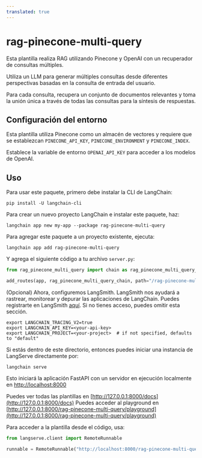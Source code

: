 ```yaml
---
translated: true
---
```


# rag-pinecone-multi-query

Esta plantilla realiza RAG utilizando Pinecone y OpenAI con un recuperador de consultas múltiples.

Utiliza un LLM para generar múltiples consultas desde diferentes perspectivas basadas en la consulta de entrada del usuario.

Para cada consulta, recupera un conjunto de documentos relevantes y toma la unión única a través de todas las consultas para la síntesis de respuestas.

## Configuración del entorno

Esta plantilla utiliza Pinecone como un almacén de vectores y requiere que se establezcan `PINECONE_API_KEY`, `PINECONE_ENVIRONMENT` y `PINECONE_INDEX`.

Establece la variable de entorno `OPENAI_API_KEY` para acceder a los modelos de OpenAI.

## Uso

Para usar este paquete, primero debe instalar la CLI de LangChain:

```shell
pip install -U langchain-cli
```

Para crear un nuevo proyecto LangChain e instalar este paquete, haz:

```shell
langchain app new my-app --package rag-pinecone-multi-query
```

Para agregar este paquete a un proyecto existente, ejecuta:

```shell
langchain app add rag-pinecone-multi-query
```

Y agrega el siguiente código a tu archivo `server.py`:

```python
from rag_pinecone_multi_query import chain as rag_pinecone_multi_query_chain

add_routes(app, rag_pinecone_multi_query_chain, path="/rag-pinecone-multi-query")
```

(Opcional) Ahora, configuremos LangSmith. LangSmith nos ayudará a rastrear, monitorear y depurar las aplicaciones de LangChain. Puedes registrarte en LangSmith [aquí](https://smith.langchain.com/). Si no tienes acceso, puedes omitir esta sección.

```shell
export LANGCHAIN_TRACING_V2=true
export LANGCHAIN_API_KEY=<your-api-key>
export LANGCHAIN_PROJECT=<your-project>  # if not specified, defaults to "default"
```

Si estás dentro de este directorio, entonces puedes iniciar una instancia de LangServe directamente por:

```shell
langchain serve
```

Esto iniciará la aplicación FastAPI con un servidor en ejecución localmente en [http://localhost:8000](http://localhost:8000)

Puedes ver todas las plantillas en [http://127.0.0.1:8000/docs](http://127.0.0.1:8000/docs)
Puedes acceder al playground en [http://127.0.0.1:8000/rag-pinecone-multi-query/playground](http://127.0.0.1:8000/rag-pinecone-multi-query/playground)

Para acceder a la plantilla desde el código, usa:

```python
from langserve.client import RemoteRunnable

runnable = RemoteRunnable("http://localhost:8000/rag-pinecone-multi-query")
```
